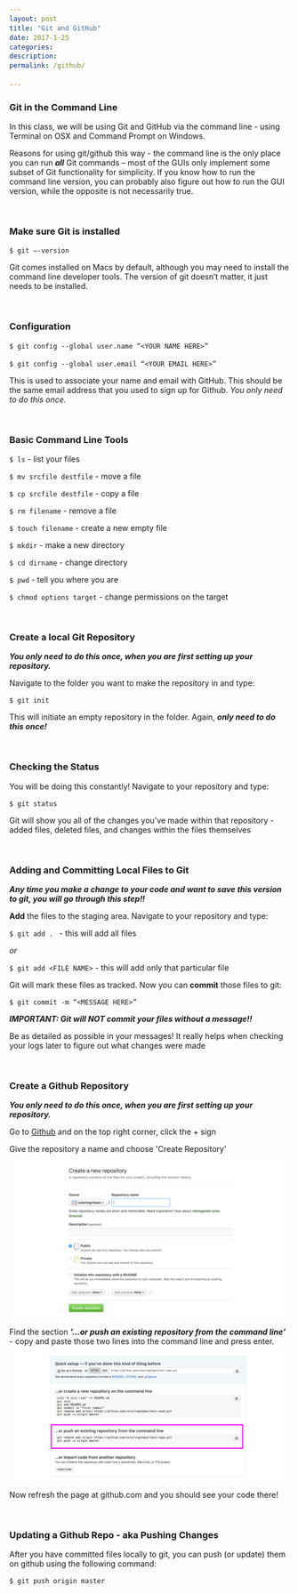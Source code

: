 ```yaml
---
layout: post
title: "Git and GitHub"
date: 2017-1-25
categories:
description: 
permalink: /github/

---
```


### <span class="underlined">Git in the Command Line</span>

In this class, we will be using Git and GitHub via the command line - using Terminal on OSX and Command Prompt on Windows. 

Reasons for using git/github this way - the command line is the only place you can run ***all*** Git commands – most of the GUIs only implement some subset of Git functionality for simplicity. If you know how to run the command line version, you can probably also figure out how to run the GUI version, while the opposite is not necessarily true. 


<br>

### <span class="underlined">Make sure Git is installed</span>

	$ git —-version

Git comes installed on Macs by default, although you may need to install the command line developer tools. The version of git doesn’t matter, it just needs to be installed.



<br>

### <span class="underlined">Configuration</span>

	$ git config --global user.name “<YOUR NAME HERE>”

	$ git config --global user.email “<YOUR EMAIL HERE>”

This is used to associate your name and email with GitHub. This should be the same email address that you used to sign up for Github.
*You only need to do this once.*



<br>

### <span class="underlined">Basic Command Line Tools</span>

`$ ls` - list your files 

`$ mv srcfile destfile` - move a file 

`$ cp srcfile destfile` - copy a file 

`$ rm filename` - remove a file 

`$ touch filename` - create a new empty file

`$ mkdir` - make a new directory 

`$ cd dirname` - change directory 

`$ pwd` - tell you where you are 

`$ chmod options target` - change permissions on the target



<br>

### <span class="underlined">Create a local Git Repository</span>

***You only need to do this once, when you are first setting up your repository.***

Navigate to the folder you want to make the repository in and type:

	$ git init 

This will initiate an empty repository in the folder. Again, <span class="underlined">***only need to do this once!***</span>

<br>

### <span class="underlined">Checking the Status</span>

You will be doing this constantly! Navigate to your repository and type:

	$ git status

Git will show you all of the changes you’ve made within that repository - added files, deleted files, and changes within the files themselves

<br>

### <span class="underlined">Adding and Committing Local Files to Git</span>

<i class="fa fa-star-o" aria-hidden="true"></i>***Any time you make a change to your code and want to save this version to git, you will go through this step!!*** 

<span class="underlined">**Add**</span> the files to the staging area. Navigate to your repository and type:

`$ git add . ` - this will add all files

*or*

`$ git add <FILE NAME>` - this will add only that particular file

Git will mark these files as tracked. Now you can <span class="underlined">**commit**</span> those files to git:

	$ git commit -m “<MESSAGE HERE>” 

***IMPORTANT: Git will NOT commit your files without a message!!*** 

Be as detailed as possible in your messages! It really helps when checking your logs later to figure out what changes were made


<br>

### <span class="underlined">Create a Github Repository</span>

***You only need to do this once, when you are first setting up your repository.***

Go to [Github](https://github.com/) and on the top right corner, click the + sign

<!-- ![create repository](../img/github1.png) -->

Give the repository a name and choose 'Create Repository'

![create repository](../img/github2.png)

Find the section ***'…or push an existing repository from the command line'*** - copy and paste those two lines into the command line and press enter. 

![create repository](../img/github3.png)

Now refresh the page at github.com and you should see your code there!

<br>

### <span class="underlined">Updating a Github Repo - aka Pushing Changes</span>

After you have committed files locally to git, you can push (or update) them on github using the following command: 

	$ git push origin master



<br>
<br>

